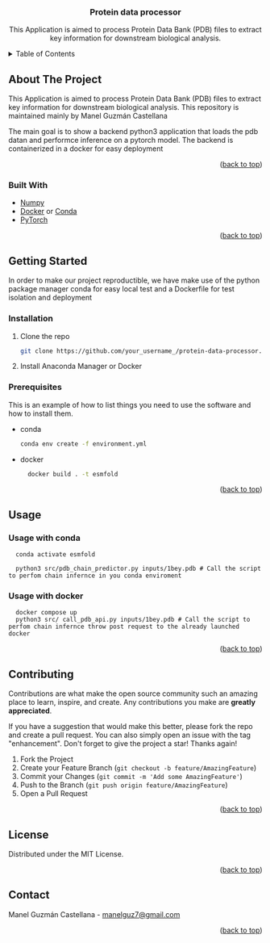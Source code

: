 <div id="top"></div>

  <h3 align="center">Protein data processor</h3>

  <p align="center">
    This Application is aimed to process Protein Data Bank (PDB) files to extract key information for downstream biological analysis.
  </p>
</div>



<!-- TABLE OF CONTENTS -->
<details>
  <summary>Table of Contents</summary>
  <ol>
    <li>
      <a href="#about-the-project">About The Project</a>
      <ul>
        <li><a href="#built-with">Built With</a></li>
      </ul>
    </li>
    <li>
      <a href="#getting-started">Getting Started</a>
      <ul>
        <li><a href="#installation">Installation</a></li>
        <li><a href="#prerequisites">Prerequisites</a></li>
      </ul>
    </li>
    <li><a href="#usage">Usage</a></li>
    <li><a href="#contributing">Contributing</a></li>
    <li><a href="#license">License</a></li>
    <li><a href="#contact">Contact</a></li>
    <li><a href="#acknowledgments">Acknowledgments</a></li>
  </ol>
</details>



<!-- ABOUT THE PROJECT -->
## About The Project

This Application is aimed to process Protein Data Bank (PDB) files to extract key information for downstream biological analysis. This repository is maintained mainly by Manel Guzmán Castellana

The main goal is to show a backend python3 application that loads the pdb datan and performce inference on a pytorch model. The backend is containerized in a docker for easy deployment


<p align="right">(<a href="#top">back to top</a>)</p>



### Built With

* [Numpy](https://numpy.org/)
* [Docker](https://docker.com/) or [Conda](https://anaconda.org/)
* [PyTorch](https://pytorch.org/)


<p align="right">(<a href="#top">back to top</a>)</p>



<!-- GETTING STARTED -->
## Getting Started

In order to make our project reproductible, we have make use of the python package manager conda for easy local test and a Dockerfile for test isolation and deployment

### Installation

1. Clone the repo
   ```sh
   git clone https://github.com/your_username_/protein-data-processor.git
   ```
2. Install Anaconda Manager or Docker

### Prerequisites

This is an example of how to list things you need to use the software and how to install them.
* conda
  ```sh
  conda env create -f environment.yml
  ```

* docker
  ```sh
    docker build . -t esmfold
  ```

<p align="right">(<a href="#top">back to top</a>)</p>



<!-- USAGE EXAMPLES -->
## Usage
### Usage with conda
  ```
    conda activate esmfold

    python3 src/pdb_chain_predictor.py inputs/1bey.pdb # Call the script to perfom chain infernce in you conda enviroment
  ```

### Usage with docker
  ```
    docker compose up
    python3 src/ call_pdb_api.py inputs/1bey.pdb # Call the script to perfom chain infernce throw post request to the already launched docker
  ```

<p align="right">(<a href="#top">back to top</a>)</p>


<!-- CONTRIBUTING -->
## Contributing

Contributions are what make the open source community such an amazing place to learn, inspire, and create. Any contributions you make are **greatly appreciated**.

If you have a suggestion that would make this better, please fork the repo and create a pull request. You can also simply open an issue with the tag "enhancement".
Don't forget to give the project a star! Thanks again!

1. Fork the Project
2. Create your Feature Branch (`git checkout -b feature/AmazingFeature`)
3. Commit your Changes (`git commit -m 'Add some AmazingFeature'`)
4. Push to the Branch (`git push origin feature/AmazingFeature`)
5. Open a Pull Request

<p align="right">(<a href="#top">back to top</a>)</p>



<!-- LICENSE -->
## License

Distributed under the MIT License.

<p align="right">(<a href="#top">back to top</a>)</p>



<!-- CONTACT -->
## Contact


Manel Guzmán Castellana - manelguz7@gmail.com

<p align="right">(<a href="#top">back to top</a>)</p>



<!-- MARKDOWN LINKS & IMAGES -->
<!-- https://www.markdownguide.org/basic-syntax/#reference-style-links -->
[contributors-shield]: https://img.shields.io/github/contributors/othneildrew/Best-README-Template.svg?style=for-the-badge
[contributors-url]: https://github.com/othneildrew/Best-README-Template/graphs/contributors
[forks-shield]: https://img.shields.io/github/forks/othneildrew/Best-README-Template.svg?style=for-the-badge
[forks-url]: https://github.com/othneildrew/Best-README-Template/network/members
[stars-shield]: https://img.shields.io/github/stars/othneildrew/Best-README-Template.svg?style=for-the-badge
[stars-url]: https://github.com/othneildrew/Best-README-Template/stargazers
[issues-shield]: https://img.shields.io/github/issues/othneildrew/Best-README-Template.svg?style=for-the-badge
[issues-url]: https://github.com/othneildrew/Best-README-Template/issues
[license-shield]: https://img.shields.io/github/license/othneildrew/Best-README-Template.svg?style=for-the-badge
[license-url]: https://github.com/othneildrew/Best-README-Template/blob/master/LICENSE.txt
[linkedin-shield]: https://img.shields.io/badge/-LinkedIn-black.svg?style=for-the-badge&logo=linkedin&colorB=555
[linkedin-url]: https://linkedin.com/in/othneildrew
[product-screenshot]: images/screenshot.png